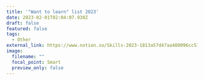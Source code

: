 ```yaml
---
title: '"Want to learn" list 2023'
date: 2023-02-01T02:04:07.930Z
draft: false
featured: false
tags:
  - Other
external_link: https://www.notion.so/Skills-2023-1813a57d47aa480096cc516527343438
image:
  filename: ""
  focal_point: Smart
  preview_only: false
---
```

